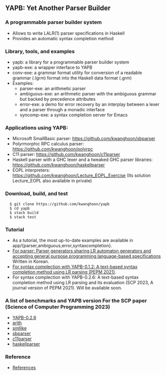 
## YAPB: Yet Another Parser Builder

### A programmable parser builder system
- Allows to write LALR(1) parser specifications in Haskell
- Provides an automatic syntax completion method

### Library, tools, and examples
- yapb: a library for a programmable parser builder system
- yapb-exe: a wrapper interface to YAPB
- conv-exe: a grammar format utility for conversion of a readable grammar (.lgrm) format into the Haskell data format (.grm)
- Examples: 
  - parser-exe: an arithmetic parser
  - ambiguous-exe: an arithmetic parser with the ambiguous grammar but backed by precedence attributes
  - error-exe: a demo for error recovery by an interplay between a lexer and a parser through a monadic interface
  - syncomp-exe: a syntax completion server for Emacs

### Applications using YAPB:
  - Microsoft SmallBasic parser: https://github.com/kwanghoon/sbparser
  - Polyrmorphic RPC calculus parser: https://github.com/kwanghoon/polyrpc
  - C11 parser: https://github.com/kwanghoon/c11parser
  - Haskell parser with a GHC lexer and a tweaked GHC parser libraries: https://github.com/kwanghoon/haskellparser
  - EOPL interpreters: https://github.com/kwanghoon/Lecture_EOPL_Exercise (Its solution Lecture_EOPL also available in private)

### Download, build, and test
~~~
  $ git clone https://github.com/kwanghoon/yapb
  $ cd yapb
  $ stack build
  $ stack test
~~~

### Tutorial
- As a tutorial, the most up-to-date examples are available in app/{parser,ambiguous,error,syntaxcompletion}.
- [For parser: Parser generators sharing LR automaton generators and accepting general purpose programming language-based specifications](http://swlab.jnu.ac.kr/paper/kiise202001.pdf) Written in Korean.
- [For syntax complection with YAPB-0.1.2:  A text-based syntax completion method using LR parsing (PEPM 2021)](http://swlab.jnu.ac.kr/paper/pepm2021final.pdf).
- For syntax complection with YAPB-0.2.6:  A text-based syntax completion method using LR parsing and its evaluation (SCP 2023, A journal version of PEPM 2021). Will be available soon.


### A list of benchmarks and YAPB version For the SCP paper (Science of Computer Programming 2023)
- [YAPB-0.2.6](https://github.com/kwanghoon/yapb/releases/tag/v0.2.6)
- [arith](https://github.com/kwanghoon/arith/commit/2c008287902df38ea7429f61990d05a8558eefe9)
- [smllike](https://github.com/kwanghoon/smllike/commit/ea5f3dcbbf0535110b1041b58aa12b1100c6ed13)
- [sbparser](https://github.com/kwanghoon/sbparser/commit/7c1a714de20d613b705e440246c2b637b5abcbc3)
- [c11parser](https://github.com/kwanghoon/c11parser/commit/daa6a4b617669583ff8fbd21e2c48b8fbf78d3a6)
- [haskellparser](https://github.com/kwanghoon/haskellparser/commit/95af10e75f4fd45e0e33f5f885f757b8c466a90b)


### Reference
- [References](https://github.com/kwanghoon/yapb/blob/master/doc/Reference.md)

